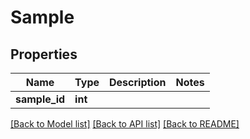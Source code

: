# Sample

## Properties
Name | Type | Description | Notes
------------ | ------------- | ------------- | -------------
**sample_id** | **int** |  | 

[[Back to Model list]](../README.md#documentation-for-models) [[Back to API list]](../README.md#documentation-for-api-endpoints) [[Back to README]](../README.md)

